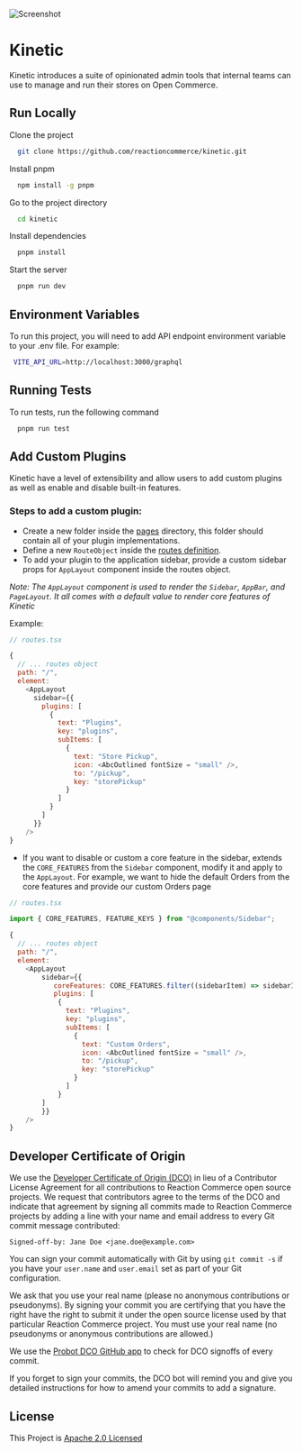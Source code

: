 ![Screenshot](https://user-images.githubusercontent.com/72819/188587709-94e25136-8a77-4d52-8774-ead032d7eaf4.png)


# Kinetic

Kinetic introduces a suite of opinionated admin tools that internal teams can use to manage and run their stores on Open Commerce.


## Run Locally

Clone the project

```bash
  git clone https://github.com/reactioncommerce/kinetic.git
```

Install pnpm

```bash
  npm install -g pnpm
```

Go to the project directory

```bash
  cd kinetic
```

Install dependencies

```bash
  pnpm install
```

Start the server

```bash
  pnpm run dev
```

## Environment Variables

To run this project, you will need to add API endpoint environment variable to your .env file. For example:

```bash
 VITE_API_URL=http://localhost:3000/graphql
```
## Running Tests

To run tests, run the following command

```bash
  pnpm run test
```

## Add Custom Plugins

Kinetic have a level of extensibility and allow users to add custom plugins as well as enable and disable built-in features.

### Steps to add a custom plugin:

- Create a new folder inside the [pages](./src/pages/) directory, this folder should contain all of your plugin implementations.
- Define a new `RouteObject` inside the [routes definition](./src/routes.tsx).
- To add your plugin to the application sidebar, provide a custom sidebar props for `AppLayout` component inside the routes object.

*Note: The `AppLayout` component is used to render the `Sidebar`, `AppBar`, and `PageLayout`. It all comes with a default value to render core features of Kinetic*

Example:

```javascript
// routes.tsx

{
  // ... routes object
  path: "/",
  element:
    <AppLayout
      sidebar={{
        plugins: [
          {
            text: "Plugins",
            key: "plugins",
            subItems: [
              {
                text: "Store Pickup",
                icon: <AbcOutlined fontSize = "small" />,
                to: "/pickup",
                key: "storePickup"
              }
            ]
          }
        ]
      }}
    />
}
```
- If you want to disable or custom a core feature in the sidebar, extends the `CORE_FEATURES` from the `Sidebar` component, modify it and apply to the `AppLayout`. For example, we want to hide the default Orders from the core features and provide our custom Orders page

```javascript
// routes.tsx

import { CORE_FEATURES, FEATURE_KEYS } from "@components/Sidebar";

{
  // ... routes object
  path: "/",
  element:
    <AppLayout
        sidebar={{
           coreFeatures: CORE_FEATURES.filter((sidebarItem) => sidebarItem.key !== FEATURE_KEYS.orders),
           plugins: [
            {
              text: "Plugins",
              key: "plugins",
              subItems: [
                {
                  text: "Custom Orders",
                  icon: <AbcOutlined fontSize = "small" />,
                  to: "/pickup",
                  key: "storePickup"
                }
              ]
            }
        ]
        }}
    />
}
```

## Developer Certificate of Origin
We use the [Developer Certificate of Origin (DCO)](https://developercertificate.org/) in lieu of a Contributor License Agreement for all contributions to Reaction Commerce open source projects. We request that contributors agree to the terms of the DCO and indicate that agreement by signing all commits made to Reaction Commerce projects by adding a line with your name and email address to every Git commit message contributed:
```
Signed-off-by: Jane Doe <jane.doe@example.com>
```

You can sign your commit automatically with Git by using `git commit -s` if you have your `user.name` and `user.email` set as part of your Git configuration.

We ask that you use your real name (please no anonymous contributions or pseudonyms). By signing your commit you are certifying that you have the right have the right to submit it under the open source license used by that particular Reaction Commerce project. You must use your real name (no pseudonyms or anonymous contributions are allowed.)

We use the [Probot DCO GitHub app](https://github.com/apps/dco) to check for DCO signoffs of every commit.

If you forget to sign your commits, the DCO bot will remind you and give you detailed instructions for how to amend your commits to add a signature.

## License
This Project is [Apache 2.0 Licensed](./LICENSE.md)

